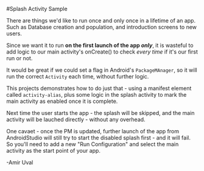 #Splash Activity Sample

There are things we'd like to run once and only once in a lifetime of an app.
Such as Database creation and population, and introduction screens to new users.

Since we want it to run **on the first launch of the app *only***, it is wasteful to add logic to our main activity's
onCreate() to check *every time* if it's our first run or not.

It would be great if we could set a flag in Android's `PackageMAnager`, so it will run the correct
`Activity` each time, without further logic.

This projects demonstrates how to do just that - using a manifest element called `activity-alias`, plus 
 some logic in the splash activity to mark the main activity as enabled once it is complete.
 
Next time the user starts the app - the splash will be skipped, and the main activity will be lauched
directly - without any overhead.
 
 One cavaet - once the PM is updated, further launch of the app from AndroidStudio will still try to
 start the disabled splash first - and it will fail. So you'll need to add a new "Run Configuration"
and select the main activity as the start point of your app.
 
 -Amir Uval
 
